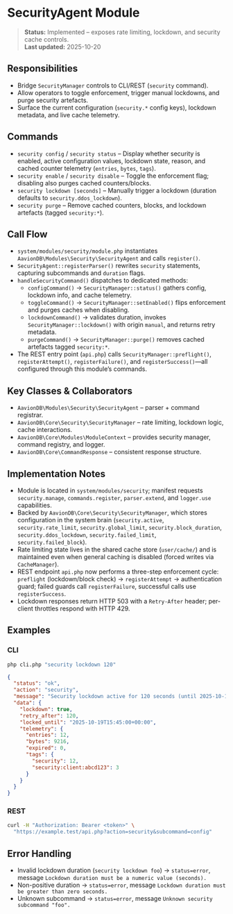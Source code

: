 # SecurityAgent Module

> **Status:** Implemented – exposes rate limiting, lockdown, and security cache controls.  
> **Last updated:** 2025-10-20

## Responsibilities
- Bridge `SecurityManager` controls to CLI/REST (`security` command).
- Allow operators to toggle enforcement, trigger manual lockdowns, and purge security artefacts.
- Surface the current configuration (`security.*` config keys), lockdown metadata, and live cache telemetry.

## Commands
- `security config` / `security status` – Display whether security is enabled, active configuration values, lockdown state, reason, and cached counter telemetry (`entries`, `bytes`, `tags`).
- `security enable` / `security disable` – Toggle the enforcement flag; disabling also purges cached counters/blocks.
- `security lockdown [seconds]` – Manually trigger a lockdown (duration defaults to `security.ddos_lockdown`).
- `security purge` – Remove cached counters, blocks, and lockdown artefacts (tagged `security:*`).

## Call Flow
- `system/modules/security/module.php` instantiates `AavionDB\Modules\Security\SecurityAgent` and calls `register()`.  
- `SecurityAgent::registerParser()` rewrites `security` statements, capturing subcommands and `duration` flags.  
- `handleSecurityCommand()` dispatches to dedicated methods:  
  - `configCommand()` → `SecurityManager::status()` gathers config, lockdown info, and cache telemetry.  
  - `toggleCommand()` → `SecurityManager::setEnabled()` flips enforcement and purges caches when disabling.  
  - `lockdownCommand()` → validates duration, invokes `SecurityManager::lockdown()` with origin `manual`, and returns retry metadata.  
  - `purgeCommand()` → `SecurityManager::purge()` removes cached artefacts tagged `security:*`.  
- The REST entry point (`api.php`) calls `SecurityManager::preflight()`, `registerAttempt()`, `registerFailure()`, and `registerSuccess()`—all configured through this module’s commands.

## Key Classes & Collaborators
- `AavionDB\Modules\Security\SecurityAgent` – parser + command registrar.  
- `AavionDB\Core\Security\SecurityManager` – rate limiting, lockdown logic, cache interactions.  
- `AavionDB\Core\Modules\ModuleContext` – provides security manager, command registry, and logger.  
- `AavionDB\Core\CommandResponse` – consistent response structure.

## Implementation Notes
- Module is located in `system/modules/security`; manifest requests `security.manage`, `commands.register`, `parser.extend`, and `logger.use` capabilities.
- Backed by `AavionDB\Core\Security\SecurityManager`, which stores configuration in the system brain (`security.active`, `security.rate_limit`, `security.global_limit`, `security.block_duration`, `security.ddos_lockdown`, `security.failed_limit`, `security.failed_block`).
- Rate limiting state lives in the shared cache store (`user/cache/`) and is maintained even when general caching is disabled (forced writes via `CacheManager`).
- REST endpoint `api.php` now performs a three-step enforcement cycle: `preflight` (lockdown/block check) → `registerAttempt` → authentication guard; failed guards call `registerFailure`, successful calls use `registerSuccess`.
- Lockdown responses return HTTP 503 with a `Retry-After` header; per-client throttles respond with HTTP 429.

## Examples

### CLI
```bash
php cli.php "security lockdown 120"
```
```json
{
  "status": "ok",
  "action": "security",
  "message": "Security lockdown active for 120 seconds (until 2025-10-19T15:45:00+00:00).",
  "data": {
    "lockdown": true,
    "retry_after": 120,
    "locked_until": "2025-10-19T15:45:00+00:00",
    "telemetry": {
      "entries": 12,
      "bytes": 9216,
      "expired": 0,
      "tags": {
        "security": 12,
        "security:client:abcd123": 3
      }
    }
  }
}
```

### REST
```bash
curl -H "Authorization: Bearer <token>" \
  "https://example.test/api.php?action=security&subcommand=config"
```

## Error Handling
- Invalid lockdown duration (`security lockdown foo`) → `status=error`, message `Lockdown duration must be a numeric value (seconds).`
- Non-positive duration → `status=error`, message `Lockdown duration must be greater than zero seconds.`
- Unknown subcommand → `status=error`, message `Unknown security subcommand "foo".`
